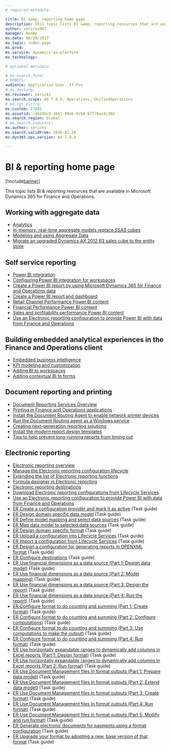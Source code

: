 ```yaml
---
# required metadata

title: BI &amp; reporting home page
description: This topic lists BI &amp; reporting resources that are available in Microsoft Dynamics 365 for Finance and Operations.
author: sericks007
manager: AnnBe
ms.date: 06/20/2017
ms.topic: index-page
ms.prod: 
ms.service: dynamics-ax-platform
ms.technology: 

# optional metadata

# ms.search.form: 
# ROBOTS: 
audience: Application User, IT Pro
# ms.devlang: 
ms.reviewer: sericks
ms.search.scope: AX 7.0.0, Operations, UnifiedOperations
# ms.tgt_pltfrm: 
ms.custom: 27681
ms.assetid: c4624bc8-3661-49e6-9cb4-87778acdc302
ms.search.region: Global
# ms.search.industry: 
ms.author: sericks
ms.search.validFrom: 2016-02-28
ms.dyn365.ops.version: AX 7.0.0

---
```


# BI &amp; reporting home page

[!include[banner](../includes/banner.md)]


This topic lists BI &amp; reporting resources that are available in Microsoft Dynamics 365 for Finance and Operations. 

Working with aggregate data
---------------------------

-   [Analytics](analytics.md)
-   [In-memory, real-time aggregate models replace SSAS cubes](..\migration-upgrade\in-memory-real-time-aggregate-models.md)
-   [Modeling and using Aggregate Data](model-aggregate-data.md)
-   [Migrate an upgraded Dynamics AX 2012 R3 sales cube to the entity store](..\migration-upgrade\migrate-upgraded-cube-entity-store.md)

## Self service reporting
-   [Power BI integration](power-bi-integration.md)
-   [Configuring Power BI integration for workspaces](configure-power-bi-integration.md)
-   [Create a Power BI report by using Microsoft Dynamics 365 for Finance and Operations data](create-powerbi-report-data.md)
-   [Create a Power BI report and dashboard](create-powerbi-report-dashboard.md)
-   [Retail Channel Performance Power BI content](retail-channel-performance-dashboard-power-bi-data.md)
-   [Financial Performance Power BI content](financial-performance-power-bi-content-pack.md)
-   [Sales and profitability performance Power BI content](sales-profitability-performance-content-pack.md)
-   [Use an Electronic reporting configuration to provide Power BI with data from Finance and Operations](general-electronic-reporting-report-configuration-get-data-powerbi.md)

## Building embedded analytical experiences in the Finance and Operations client
-   [Embedded business intelligence](analytics.md#embedded-business-intelligence)
-   [KPI modeling and customization](analytics.md#kpi-modeling-and-customization)
-   [Adding BI to workspaces](add-bi-workspaces.md)
-   [Adding contextual BI to forms](add-contextual-bi-forms.md)

## Document reporting and printing
-   [Document Reporting Services Overview](document-reporting-services.md)
-   [Printing in Finance and Operations applications](print-documents.md)
-   [Install the Document Routing Agent to enable network printer devices](install-document-routing-agent.md)
-   [Run the Document Routing agent as a Windows service](run-document-routing-agent-as-windows-service.md)
-   [Creating next-generation reporting solutions](create-nextgen-reporting-solutions.md)
-   [Install the modern report design templates](install-modern-report-design-templates.md)
-   [Tips to help prevent long-running reports from timing out](prevent-long-running-reports-timing-out.md)

## Electronic reporting
-   [Electronic reporting overview](general-electronic-reporting.md)
-   [Manage the Electronic reporting configuration lifecycle](general-electronic-reporting-manage-configuration-lifecycle.md)
-   [Extending the list of Electronic reporting functions](general-electronic-reporting-formulas-list-extension.md)
-   [Formula designer in Electronic reporting](general-electronic-reporting-formula-designer.md)
-   [Electronic reporting destinations](electronic-reporting-destinations.md)
-   [Download Electronic reporting configurations from Lifecycle Services](download-electronic-reporting-configuration-lcs.md)
-   [Use an Electronic reporting configuration to provide Power BI with data from Finance and Operations](general-electronic-reporting-report-configuration-get-data-powerbi.md)
-   [ER Create a configuration provider and mark it as active](/dynamics365/unified-operations/do-not-publish/er-configuration-provider-mark-it-active-2016-02) (Task guide)
-   [ER Design domain specific data model](/dynamics365/unified-operations/do-not-publish/er-design-domain-specific-data-model-2016-02-05) (Task guide)
-   [ER Define model mapping and select data sources](/dynamics365/unified-operations/do-not-publish/er-define-model-mapping-select-data-sources-2016-02-05) (Task guide)
-   [ER Map data model to selected data sources](/dynamics365/unified-operations/do-not-publish/er-map-data-model-selected-data-sources-2016-02-05) (Task guide)
-   [ER Design domain specific format](/dynamics365/unified-operations/do-not-publish/er-design-domain-specific-format-2016-02-05) (Task guide)
-   [ER Upload a configuration into Lifecycle Services](/dynamics365/unified-operations/dev-itpro/analytics/tasks/er-upload-configuration-into-lifecycle-services) (Task guide)
-   [ER Import a configuration from Lifecycle Services](/dynamics365/unified-operations/dev-itpro/analytics/tasks/er-import-configuration-lifecycle-services) (Task guide)
-   [ER Design a configuration for generating reports in OPENXML format](/dynamics365/unified-operations/dev-itpro/analytics/tasks/er-design-reports-openxml-2016-11) (Task guide)
-   [ER Configure destinations](/dynamics365/unified-operations/do-not-publish/er-destinations-2016-05) (Task guide)
-   [ER Use financial dimensions as a data source (Part 1: Design data model)](/dynamics365/unified-operations/dev-itpro/analytics/tasks/er-financial-dimensions-data-source-1) (Task guide)
-   [ER Use financial dimensions as a data source (Part 2: Model mapping)](/dynamics365/unified-operations/dev-itpro/analytics/tasks/er-financial-dimensions-data-source-2) (Task guide)
-   [ER Use financial dimensions as a data source (Part 3: Design the report)](/dynamics365/unified-operations/dev-itpro/analytics/tasks/er-financial-dimensions-data-source-3) (Task guide)
-   [ER Use financial dimensions as a data source (Part 4: Run the report)](/dynamics365/unified-operations/dev-itpro/analytics/tasks/er-financial-dimensions-data-source-4) (Task guide)
-   [ER Configure format to do counting and summing (Part 1: Create format)](/dynamics365/unified-operations/dev-itpro/analytics/tasks/er-format-counting-summing-1) (Task guide)
-   [ER Configure format to do counting and summing (Part 2: Configure computations)](/dynamics365/unified-operations/dev-itpro/analytics/tasks/er-format-counting-summing-2) (Task guide)
-   [ER Configure format to do counting and summing (Part 3: Use computations to make the output)](/dynamics365/unified-operations/dev-itpro/analytics/tasks/er-format-counting-summing-3) (Task guide)
-   [ER Configure format to do counting and summing (Part 4: Run format)](/dynamics365/unified-operations/dev-itpro/analytics/tasks/er-format-counting-summing-4) (Task guide)
-   [ER Use horizontally expandable ranges to dynamically add columns in Excel reports (Part 1: Design format)](/dynamics365/unified-operations/dev-itpro/analytics/tasks/er-horizontal-1) (Task guide)
-   [ER Use horizontally expandable ranges to dynamically add columns in Excel reports (Part 2: Run format)](/dynamics365/unified-operations/dev-itpro/analytics/tasks/er-horizontal-2) (Task guide)
-   [ER Use Document Management files in format outputs (Part 1: Prepare data model)](/dynamics365/unified-operations/dev-itpro/analytics/tasks/er-document-management-files-1) (Task guide)
-   [ER Use Document Management files in format outputs (Part 2: Extend data model)](/dynamics365/unified-operations/dev-itpro/analytics/tasks/er-document-management-files-2) (Task guide)
-   [ER Use Document Management files in format outputs (Part 3: Create format)](/dynamics365/unified-operations/dev-itpro/analytics/tasks/er-document-management-files-3) (Task guide)
-   [ER Use Document Management files in format outputs (Part 4: Run format)](/dynamics365/unified-operations/dev-itpro/analytics/tasks/er-document-management-files-4) (Task guide)
-   [ER Use Document Management files in format outputs (Part 5: Modify and run format)](/dynamics365/unified-operations/dev-itpro/analytics/tasks/er-document-management-files-5) (Task guide)
-   [ER Generate electronic documents for payments using a format configuration](/dynamics365/unified-operations/dev-itpro/analytics/tasks/er-electronic-payments) (Task guide)
-   [ER Upgrade your format by adopting a new, base version of that format](/dynamics365/unified-operations/do-not-publish/er-upgrade-format--2016-05) (Task guide)






